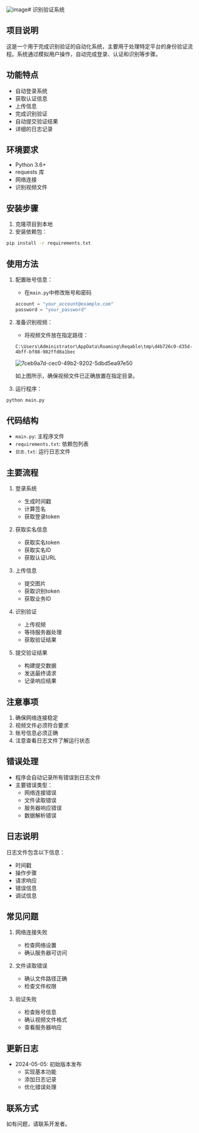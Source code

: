 ![image](https://github.com/user-attachments/assets/78b175bb-189e-4f04-b57a-0016f0384a97)# 识别验证系统

## 项目说明
这是一个用于完成识别验证的自动化系统，主要用于处理特定平台的身份验证流程。系统通过模拟用户操作，自动完成登录、认证和识别等步骤。

## 功能特点
- 自动登录系统
- 获取认证信息
- 上传信息
- 完成识别验证
- 自动提交验证结果
- 详细的日志记录

## 环境要求
- Python 3.6+
- requests 库
- 网络连接
- 识别视频文件

## 安装步骤
1. 克隆项目到本地
2. 安装依赖包：
```bash
pip install -r requirements.txt
```

## 使用方法
1. 配置账号信息：
   - 在`main.py`中修改账号和密码
   ```python
   account = "your_account@example.com"
   password = "your_password"
   ```

2. 准备识别视频：
   - 将视频文件放在指定路径：
   ```
   C:\Users\Administrator\AppData\Roaming\Reqable\tmp\d4b726c0-d35d-4bff-bf88-982ffd8a1bec
   ```
   ![7ceb9a7d-cec0-49b2-9202-5dbd5ea97e50](https://github.com/user-attachments/assets/76604923-9918-45bd-831a-b8a0aec8d648)


   
   如上图所示，确保视频文件已正确放置在指定目录。

3. 运行程序：
```bash
python main.py
```

## 代码结构
- `main.py`: 主程序文件
- `requirements.txt`: 依赖包列表
- `日志.txt`: 运行日志文件

## 主要流程
1. 登录系统
   - 生成时间戳
   - 计算签名
   - 获取登录token

2. 获取实名信息
   - 获取实名token
   - 获取实名ID
   - 获取认证URL

3. 上传信息
   - 提交图片
   - 获取识别token
   - 获取业务ID

4. 识别验证
   - 上传视频
   - 等待服务器处理
   - 获取验证结果

5. 提交验证结果
   - 构建提交数据
   - 发送最终请求
   - 记录响应结果

## 注意事项
1. 确保网络连接稳定
2. 视频文件必须符合要求
3. 账号信息必须正确
4. 注意查看日志文件了解运行状态

## 错误处理
- 程序会自动记录所有错误到日志文件
- 主要错误类型：
  - 网络连接错误
  - 文件读取错误
  - 服务器响应错误
  - 数据解析错误

## 日志说明
日志文件包含以下信息：
- 时间戳
- 操作步骤
- 请求响应
- 错误信息
- 调试信息

## 常见问题
1. 网络连接失败
   - 检查网络设置
   - 确认服务器可访问

2. 文件读取错误
   - 确认文件路径正确
   - 检查文件权限

3. 验证失败
   - 检查账号信息
   - 确认视频文件格式
   - 查看服务器响应

## 更新日志
- 2024-05-05: 初始版本发布
  - 实现基本功能
  - 添加日志记录
  - 优化错误处理

## 联系方式
如有问题，请联系开发者。 

